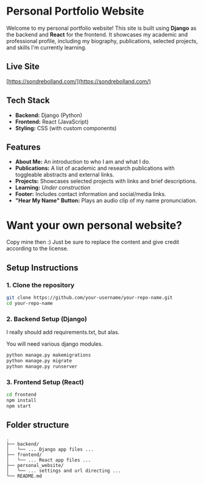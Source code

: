 # Personal Portfolio Website

Welcome to my personal portfolio website! This site is built using **Django** as the backend and **React** for the frontend. It showcases my academic and professional profile, including my biography, publications, selected projects, and skills I'm currently learning.

## Live Site

[https://sondrebolland.com/](https://sondrebolland.com/)

## Tech Stack

- **Backend:** Django (Python)
- **Frontend:** React (JavaScript)
- **Styling:** CSS (with custom components)

## Features

- **About Me:** An introduction to who I am and what I do.
- **Publications:** A list of academic and research publications with toggleable abstracts and external links.
- **Projects:** Showcases selected projects with links and brief descriptions.
- **Learning:** *Under construction*
- **Footer:** Includes contact information and social/media links.
- **"Hear My Name" Button:** Plays an audio clip of my name pronunciation.

# Want your own personal website?
Copy mine then :) Just be sure to replace the content and give credit according to the license.

## Setup Instructions

### 1. Clone the repository

```bash
git clone https://github.com/your-username/your-repo-name.git
cd your-repo-name
```

### 2. Backend Setup (Django)
I really should add requirements.txt, but alas. 

You will need various django modules.

```bash
python manage.py makemigrations
python manage.py migrate
python manage.py runserver
```

### 3. Frontend Setup (React)

```bash
cd frontend
npm install
npm start
```

## Folder structure
```
.
├── backend/
│   └── ... Django app files ...
├── frontend/
│   └── ... React app files ...
├── personal_website/
│   └── ... settings and url directing ...
└── README.md
```
